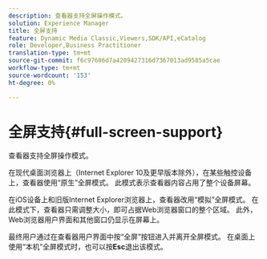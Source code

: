 ```yaml
---
description: 查看器支持全屏操作模式。
solution: Experience Manager
title: 全屏支持
feature: Dynamic Media Classic,Viewers,SDK/API,eCatalog
role: Developer,Business Practitioner
translation-type: tm+mt
source-git-commit: f6c97606d7a4209427316d7367013ad9585a5cae
workflow-type: tm+mt
source-wordcount: '153'
ht-degree: 0%

---
```



# 全屏支持{#full-screen-support}

查看器支持全屏操作模式。

在现代桌面浏览器上（Internet Explorer 10及更早版本除外），在某些触控设备上，查看器使用“原生”全屏模式。 此模式表示查看器内容占用了整个设备屏幕。

在iOS设备上和旧版Internet Explorer浏览器上，查看器改用“模拟”全屏模式。 在此模式下，查看器只需调整大小，即可占据Web浏览器窗口的整个区域。 此外，Web浏览器用户界面和其他窗口仍显示在屏幕上。

最终用户通过在查看器用户界面中按“全屏”按钮进入并离开全屏模式。 在桌面上使用“本机”全屏模式时，也可以按&#x200B;**Esc**&#x200B;退出该模式。
